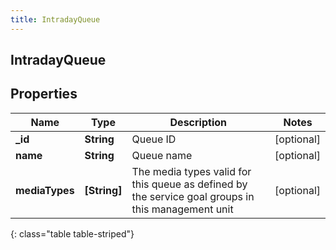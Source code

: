 ```yaml
---
title: IntradayQueue
---
```

## IntradayQueue

## Properties

|Name | Type | Description | Notes|
|------------ | ------------- | ------------- | -------------|
| **_id** | **String** | Queue ID | [optional] |
| **name** | **String** | Queue name | [optional] |
| **mediaTypes** | **[String]** | The media types valid for this queue as defined by the service goal groups in this management unit | [optional] |
{: class="table table-striped"}


